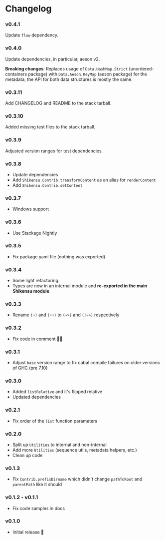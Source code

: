 # Changelog

### v0.4.1

Update `flow` dependency.

### v0.4.0

Update dependencies, in particular, aeson v2.

__Breaking changes__:
Replaces usage of `Data.HashMap.Strict` (unordered-containers package) with `Data.Aeson.KeyMap` (aeson package) for the metadata, the API for both data structures is mostly the same.


### v0.3.11

Add CHANGELOG and README to the stack tarball.

### v0.3.10

Added missing test files to the stack tarball.

### v0.3.9

Adjusted version ranges for test dependencies.

### v0.3.8

- Update dependencies
- Add `Shikensu.Contrib.transformContent` as an alias for `renderContent`
- Add `Shikensu.Contrib.setContent`

### v0.3.7

- Windows support

### v0.3.6

- Use Stackage Nightly

### v0.3.5

- Fix package.yaml file (nothing was exported)

### v0.3.4

- Some light refactoring
- Types are now in an internal module and __re-exported in the main Shikensu module__

### v0.3.3

- Rename `(⚡)` and `(⚡⚡)` to `(~>)` and `(!~>)` respectively

### v0.3.2

- Fix code in comment 🤦‍♂️

### v0.3.1

- Adjust `base` version range to fix cabal compile failures on older versions of GHC (pre 7.10)

### v0.3.0

- Added `listRelative` and it's flipped relative
- Updated dependencies


### v0.2.1

- Fix order of the `list` function parameters

### v0.2.0

- Split up `Utilities` to internal and non-internal
- Add more `Utilities` (sequence utils, metadata helpers, etc.)
- Clean up code


### v0.1.3

- Fix `Contrib.prefixDirname` which didn't change `pathToRoot` and `parentPath` like it should

### v0.1.2 - v0.1.1

- Fix code samples in docs

### v0.1.0

- Initial release 🎉

